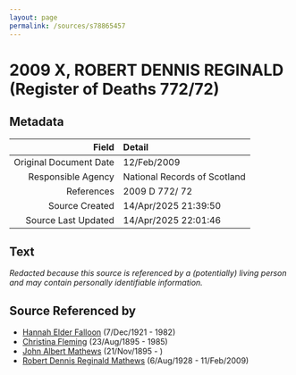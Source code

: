 ```yaml
---
layout: page
permalink: /sources/s78865457
---
```


# 2009 X, ROBERT DENNIS REGINALD (Register of Deaths 772/72)

## Metadata

Field | Detail
---:|:---
Original Document Date | 12/Feb/2009
Responsible Agency | National Records of Scotland
References | 2009 D 772/ 72
Source Created | 14/Apr/2025 21:39:50
Source Last Updated | 14/Apr/2025 22:01:46

## Text

_Redacted because this source is referenced by a (potentially) living person and may contain personally identifiable information._

## Source Referenced by

* [Hannah Elder Falloon](../people/@97706646@-hannah-elder-falloon-b1921-12-7-d1982.md) (7/Dec/1921 - 1982)
* [Christina Fleming](../people/@89446044@-christina-fleming-b1895-8-23-d1985.md) (23/Aug/1895 - 1985)
* [John Albert Mathews](../people/@5643892@-john-albert-mathews-b1895-11-21-d.md) (21/Nov/1895 - )
* [Robert Dennis Reginald Mathews](../people/@58223940@-robert-dennis-reginald-mathews-b1928-8-6-d2009-2-11.md) (6/Aug/1928 - 11/Feb/2009)

